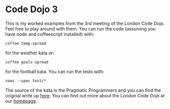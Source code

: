 Code Dojo 3
===========
This is my worked examples from the 3rd meeting of the London Code Dojo. Feel free to play around with them. You can run the code (assuming you have node and coffeescript installed) with:

    coffee temp-spread

for the weather kata or:

    coffee goals-spread
    
for the football kata. You can run the tests with:

    vows --spec test/*

The source of the kata is the Pragmatic Programmers and you can find the original write up [here](http://codekata.pragprog.com/2007/01/kata_four_data_.html). You can find out more about the London Code Dojo at our [homepage](http://www.meetup.com/London-Code-Dojo/).
 
